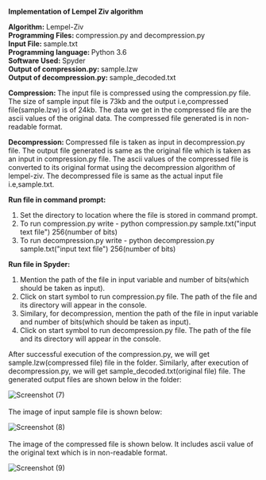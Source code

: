 <b>Implementation of Lempel Ziv algorithm</b>

<b> Algorithm:</b> Lempel-Ziv <br>
<b> Programming Files: </b> compression.py and decompression.py <br>
<b> Input File: </b> sample.txt <br>
<b> Programming language: </b> Python 3.6 <br>
<b> Software Used: </b> Spyder <br>
<b> Output of compression.py: </b> sample.lzw <br>
<b> Output of decompression.py: </b> sample_decoded.txt <br>

<b> Compression: </b> The input file is compressed using the compression.py file. The size of sample input file is 73kb and the output i.e,compressed file(sample.lzw) is of 24kb. The data we get in the compressed file are the ascii values of the original data. The compressed file generated is in non-readable format.

<b> Decompression: </b> Compressed file is taken as input in decompression.py file. The output file generated is same as the original file which is taken as an input in compression.py file. The ascii values of the compressed file is converted to its original format using the decompression algorithm of lempel-ziv. The decompressed file is same as the actual input file i.e,sample.txt.

<b> Run file in command prompt: </b> 
1. Set the directory to location where the file is stored in command prompt.
2. To run compression.py write - python compression.py sample.txt("input text file") 256(number of bits)
3. To run decompression.py write - python decompression.py sample.txt("input text file") 256(number of bits)

<b> Run file in Spyder: </b> 
1. Mention the path of the file in input variable and number of bits(which should be taken as input). 
2. Click on start symbol to run compression.py file. The path of the file and its directory will appear in the console.
3. Similary, for decompression, mention the path of the file in input variable and number of bits(which should be taken as input).
4. Click on start symbol to run decompression.py file. The path of the file and its directory will appear in the console.

After successful execution of the compression.py, we will get sample.lzw(compressed file) file in the folder. Similarly, after execution of decompression.py, we will get sample_decoded.txt(original file) file. The generated output files are shown below in the folder: 

![Screenshot (7)](https://user-images.githubusercontent.com/45633319/101056985-8b474f80-3559-11eb-9ece-c54fa2963815.png)
<br><br>
The image of input sample file is shown below: 

![Screenshot (8)](https://user-images.githubusercontent.com/45633319/101059549-64d6e380-355c-11eb-9049-3bcca367c1f5.png)
<br><br>
The image of the compressed file is shown below. It includes ascii value of the original text which is in non-readable format.

![Screenshot (9)](https://user-images.githubusercontent.com/45633319/101059244-0c9fe180-355c-11eb-95dd-a10b6fd53a19.png)

